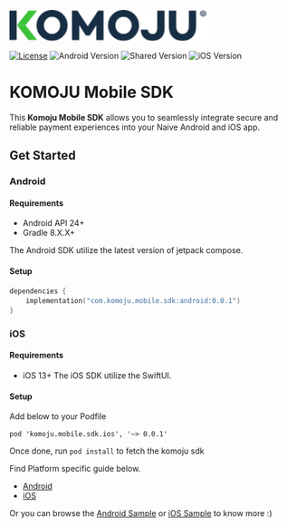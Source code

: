 <p> <img src=".github/assets/komoju_logo.svg" width="350" title="hover text" alt="Komoju Logo"></p>

[![License](https://img.shields.io/github/license/stripe/stripe-android)](https://github.com/stripe/stripe-android/blob/master/LICENSE)
![Android Version](https://img.shields.io/maven-central/v/com.komoju.mobile.sdk/android?style=flat&logo=android&label=Android&color=3CC239)
![Shared Version](https://img.shields.io/maven-central/v/com.komoju.mobile.sdk/shared?style=flat&logo=kotlin&label=Shared&color=3CC239)
![iOS Version](https://img.shields.io/maven-central/v/com.komoju.mobile.sdk/shared?style=flat&logo=apple&label=iOS&color=3CC239)

# KOMOJU Mobile SDK

This **Komoju Mobile SDK** allows you to seamlessly integrate secure and reliable payment experiences into your Naive Android and iOS app.

## Get Started

### Android
#### Requirements
* Android API 24+
* Gradle 8.X.X+

The Android SDK utilize the latest version of jetpack compose.

#### Setup
```kotlin
dependencies {
    implementation("com.komoju.mobile.sdk:android:0.0.1")
}
```

### iOS
#### Requirements
* iOS 13+
The iOS SDK utilize the SwiftUI.

#### Setup
Add below to your Podfile
```shell
pod 'komoju.mobile.sdk.ios', '~> 0.0.1'
```

Once done, run `pod install` to fetch the komoju sdk

Find Platform specific guide below.
* [Android](https://doc.komoju.com/docs/android)
* [iOS](https://doc.komoju.com/docs/ios)

Or you can browse the [Android Sample](https://github.com/degica/komoju-mobile-sdk/tree/main/example-android) or [iOS Sample]() to know more :)

